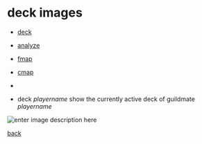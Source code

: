 # deck images
* [deck]()
* [analyze]()
* [fmap]()
* [cmap]()
* []()

* deck _playername_
show the currently active deck of guildmate _playername_

![enter image description here](https://i.imgur.com/zblzoSy.png)

[back](index)
<!--stackedit_data:
eyJoaXN0b3J5IjpbNjExMDI2OTkzLC03NDQ1Mjc4OTZdfQ==
-->